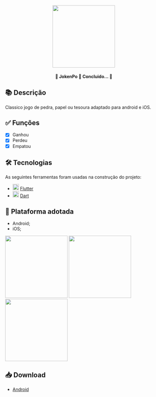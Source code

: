 <h1 align="center">
   <img src="https://firebasestorage.googleapis.com/v0/b/apostas-e1af2.appspot.com/o/flutter%2Fjokenpo%2FLogo.PNG?alt=media&token=558df2b8-9514-4eb5-8887-efef563eeea9" width="200">
</h1>

<h4 align="center"> 
	🚧 JokenPo 🚀 Concluido...  🚧
</h4>

## 📚 Descrição

Classico jogo de pedra, papel ou tesoura adaptado para android e iOS.

## ✅ Funções
  
  - [x] Ganhou
  - [x] Perdeu
  - [x] Empatou

## 🛠 Tecnologias

As seguintes ferramentas foram usadas na construção do projeto:

- <img src="https://cdn.jsdelivr.net/gh/devicons/devicon/icons/flutter/flutter-original.svg" height="20" width="20"/> [Flutter](https://flutter.dev/?gclid=Cj0KCQjwkbuKBhDRARIsAALysV4sMSKWcOxrlBmdtlCcf3MAfNdH1ehbbWi6ZjjjdypPLsSvdTFiqOYaAon3EALw_wcB&gclsrc=aw.ds)
- <img src="https://cdn.jsdelivr.net/gh/devicons/devicon/icons/dart/dart-original.svg" height="20" width="20"/> [Dart](https://dart.dev/)

## 📱 Plataforma adotada

  - Android;
  - iOS;

<p float="left">
	<img src="https://firebasestorage.googleapis.com/v0/b/apostas-e1af2.appspot.com/o/flutter%2Fjokenpo%2Fvenceu.PNG?alt=media&token=8ef6533d-97ce-448b-978d-00f020ab4c42" width="200">
	<img src="https://firebasestorage.googleapis.com/v0/b/apostas-e1af2.appspot.com/o/flutter%2Fjokenpo%2Fperdeu.PNG?alt=media&token=5a85a6ed-4314-4673-9667-aa5a8a44f397" width="200">
  <img src="https://firebasestorage.googleapis.com/v0/b/apostas-e1af2.appspot.com/o/flutter%2Fjokenpo%2FEmpatou.PNG?alt=media&token=be12cf0b-308e-4049-9d66-1f4134eda5f2" width="200">
</p>

## 📥 Download

  - [Android](https://drive.google.com/file/d/1CoVzCPQ85dckonCG2pJ-Q1k_9gENYjp0/view?usp=sharing)

